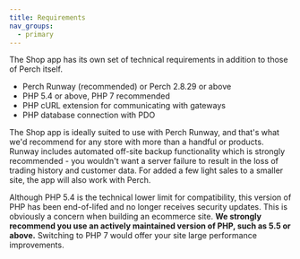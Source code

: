 ```yaml
---
title: Requirements
nav_groups:
  - primary
---
```


The Shop app has its own set of technical requirements in addition to those of Perch itself.

* Perch Runway (recommended) or Perch 2.8.29 or above
* PHP 5.4 or above, PHP 7 recommended
* PHP cURL extension for communicating with gateways
* PHP database connection with PDO

The Shop app is ideally suited to use with Perch Runway, and that's what we'd recommend for any store with more than a handful or products. Runway includes automated off-site backup functionality which is strongly recommended - you wouldn't want a server failure to result in the loss of trading history and customer data. For added a few light sales to a smaller site, the app will also work with Perch.

Although PHP 5.4 is the technical lower limit for compatibility, this version of PHP has been end-of-lifed and no longer receives security updates. This is obviously a concern when building an ecommerce site. **We strongly recommend you use an actively maintained version of PHP, such as 5.5 or above.** Switching to PHP 7 would offer your site large performance improvements.

